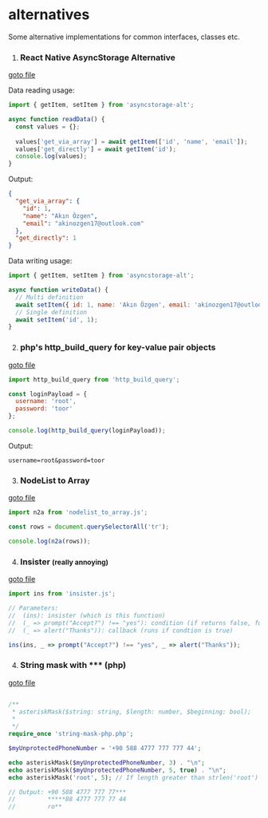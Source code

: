 # alternatives
Some alternative implementations for common interfaces, classes etc.

1. ### React Native AsyncStorage Alternative

[goto file](https://github.com/akinozgen/alternatives/blob/master/asyncstorage-alt.js)

Data reading usage:
```javascript
import { getItem, setItem } from 'asyncstorage-alt';

async function readData() {
  const values = {};
  
  values['get_via_array'] = await getItem(['id', 'name', 'email']);
  values['get_directly'] = await getItem('id');
  console.log(values);
}

```
Output:

```json
{
  "get_via_array": {
    "id": 1,
    "name": "Akın Özgen",
    "email": "akinozgen17@outlook.com"
  },
  "get_directly": 1
}
```

Data writing usage:
```javascript
import { getItem, setItem } from 'asyncstorage-alt';

async function writeData() {
  // Multi definition
  await setItem({ id: 1, name: 'Akın Özgen', email: 'akinozgen17@outlook.com' });
  // Single definition
  await setItem('id', 1);
}
```

2. ### php's http_build_query for key-value pair objects

[goto file](https://github.com/akinozgen/alternatives/blob/master/http_build_query.js)

```javascript
import http_build_query from 'http_build_query';

const loginPayload = {
  username: 'root',
  password: 'toor'
};

console.log(http_build_query(loginPayload));
```
Output:

```raw
username=root&password=toor
```

3. ### NodeList to Array

[goto file](https://github.com/akinozgen/alternatives/blob/master/nodelist_to_array.js)

```javascript
import n2a from 'nodelist_to_array.js';

const rows = document.querySelectorAll('tr');

console.log(n2a(rows));
```

4. ### Insister <small>(really annoying)</small>

[goto file](https://github.com/akinozgen/alternatives/blob/master/insister.js)

```javascript
import ins from 'insister.js';

// Parameters:
//  (ins): insister (which is this function)
//  (_ => prompt("Accept?") !== "yes"): condition (if returns false, function repeats itself)
//  (_ => alert("Thanks")): callback (runs if condtion is true)

ins(ins, _ => prompt("Accept?") !== "yes", _ => alert("Thanks"));

```

4. ### String mask with *** (php)

[goto file](https://github.com/akinozgen/alternatives/blob/master/string-mask-php.php)

```php

/**
 * asteriskMask($string: string, $length: number, $beginning: bool);
 *
 */
require_once 'string-mask-php.php';

$myUnprotectedPhoneNumber = '+90 588 4777 777 777 44';

echo asteriskMask($myUnprotectedPhoneNumber, 3) . "\n";
echo asteriskMask($myUnprotectedPhoneNumber, 5, true) . "\n";
echo asteriskMask('root', 5); // If length greater than strlen('root') new length is strlen('root') / 2

// Output: +90 588 4777 777 77***
//         *****88 4777 777 77 44
//         ro**
```
